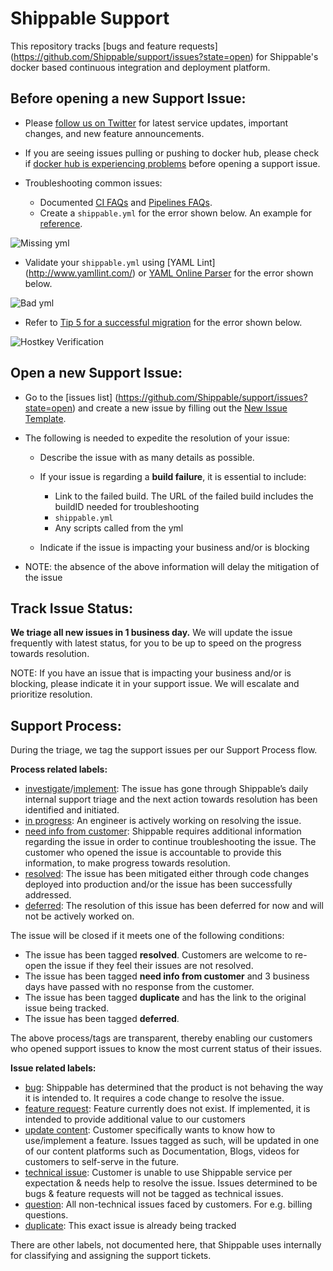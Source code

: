 Shippable Support
=================

This repository tracks [bugs and feature requests] (https://github.com/Shippable/support/issues?state=open) for Shippable's docker based continuous integration and deployment platform.

Before opening a new Support Issue:
-----------------------------------

* Please [follow us on Twitter](https://twitter.com/BeShippable) for latest service updates, important changes, and new feature announcements.
* If you are seeing issues pulling or pushing to docker hub, please check if [docker hub is experiencing problems](https://status.docker.com/pages/history/533c6539221ae15e3f000031) before opening a support issue.
* Troubleshooting common issues:

  - Documented [CI FAQs](http://docs.shippable.com/ci_faq/) and [Pipelines FAQs](http://docs.shippable.com/pipelines_faq/).
  - Create a `shippable.yml` for the error shown below. An example for
  [reference](http://docs.shippable.com/ci_configure/#shippableyml-structure).

![Missing yml](https://raw.githubusercontent.com/Shippable/support/master/images/error_missing_yml.png)

  - Validate your `shippable.yml` using [YAML Lint] (http://www.yamllint.com/) or [YAML Online Parser](http://yaml-online-parser.appspot.com/) for the error shown below.

![Bad yml](https://raw.githubusercontent.com/Shippable/support/master/images/error_bad_yml.png)

  - Refer to [Tip 5 for a successful migration](http://blog.shippable.com/5-tips-for-a-successful-migration) for the error shown below.

![Hostkey Verification](https://raw.githubusercontent.com/Shippable/support/master/images/error_hostkey_verification.png)

Open a new Support Issue:
-------------------------

* Go to the [issues list] (https://github.com/Shippable/support/issues?state=open) and create a new issue by filling out the [New Issue Template](https://github.com/Shippable/support/issues/new).
* The following is needed to expedite the resolution of your issue:

    - Describe the issue with as many details as possible.
    - If your issue is regarding a **build failure**, it is essential to include:

        - Link to the failed build. The URL of the failed build includes the buildID needed for troubleshooting
        - `shippable.yml`
        - Any scripts called from the yml
    - Indicate if the issue is impacting your business and/or is blocking
* NOTE: the absence of the above information will delay the mitigation of the issue

Track Issue Status:
------------------

**We triage all new issues in 1 business day.** We will update the issue frequently with latest status, for you to be up to speed on the progress towards resolution.

NOTE: If you have an issue that is impacting your business and/or is blocking, please indicate it in your support issue. We will escalate and prioritize resolution.

Support Process:
----------------
During the triage, we tag the support issues per our Support Process flow.

**Process related labels:**

-  [investigate](https://github.com/Shippable/support/labels/investigate)/[implement](https://github.com/Shippable/support/labels/implement): The issue has gone through Shippable’s daily internal support triage and the next action towards resolution has been identified and initiated.
- [in progress](https://github.com/Shippable/support/labels/in%20progress): An engineer is actively working on resolving the issue.
- [need info from customer](https://github.com/Shippable/support/labels/need%20info%20from%20customer): Shippable requires additional information regarding the issue in order to continue troubleshooting the issue. The customer who opened the issue is accountable to provide this information, to make progress towards resolution.
- [resolved](https://github.com/Shippable/support/labels/resolved): The issue has been mitigated either through code changes deployed into production and/or the issue has been successfully addressed.
- [deferred](https://github.com/Shippable/support/labels/deferred): The resolution of this issue has been deferred for now and will not be actively worked on.

The issue will be closed if it meets one of the following conditions:

- The issue has been tagged **resolved**. Customers are welcome to re-open the issue if they feel their issues are not resolved.
- The issue has been tagged **need info from customer** and 3 business days have passed with no response from the customer.
- The issue has been tagged **duplicate** and has the link to the original issue being tracked.
- The issue has been tagged **deferred**.

The above process/tags are transparent, thereby enabling our customers who opened support issues to know the most current status of their issues.

**Issue related labels:**

- [bug](https://github.com/Shippable/support/labels/bug): Shippable has determined that the product is not behaving the way it is intended to. It requires a code change to resolve the issue.
- [feature request](https://github.com/Shippable/support/labels/feature%20request): Feature currently does not exist. If implemented, it is intended to provide additional value to our customers
- [update content](https://github.com/Shippable/support/labels/update%20content): Customer specifically wants to know how to use/implement a feature. Issues tagged as such, will be updated in one of our content platforms such as Documentation, Blogs, videos for customers to self-serve in the future.
- [technical issue](https://github.com/Shippable/support/labels/technical%20issue):  Customer is unable to use Shippable service per expectation & needs help to resolve the issue. Issues determined to be bugs & feature requests will not be tagged as technical issues.
- [question](https://github.com/Shippable/support/labels/question): All non-technical issues faced by customers. For e.g. billing questions.
- [duplicate](https://github.com/Shippable/support/labels/duplicate): This exact issue is already being tracked

There are other labels, not documented here, that Shippable uses internally for classifying and assigning the support tickets.
